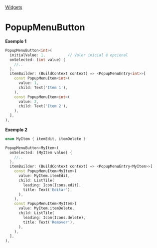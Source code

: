 [Widgets](https://github.com/leofds/flutter-class/blob/master/flutter/widgets/README.md)

# PopupMenuButton

**Exemplo 1**

```dart
PopupMenuButton<int>(
  initialValue: 1,          // Valor inicial é opcional
  onSelected: (int value) {
    //..
  },
  itemBuilder: (BuildContext context) => <PopupMenuEntry<int>>[
    const PopupMenuItem<int>(
      value: 1,
      child: Text('Item 1'),
    ),
    const PopupMenuItem<int>(
      value: 2,
      child: Text('Item 2'),
    ),
  ],
),
```

**Exemplo 2**

```dart
enum MyItem { itemEdit, itemDelete }

PopupMenuButton<MyItem>(
  onSelected: (MyItem value) {
    //..
  },
  itemBuilder: (BuildContext context) => <PopupMenuEntry<MyItem>>[
    const PopupMenuItem<MyItem>(
      value: MyItem.itemEdit,
      child: ListTile(
        leading: Icon(Icons.edit),
        title: Text('Editar'),
      ),
    ),
    const PopupMenuItem<MyItem>(
      value: MyItem.itemDelete,
      child: ListTile(
        leading: Icon(Icons.delete),
        title: Text('Remover'),
      ),
    ),
  ],
),
```
